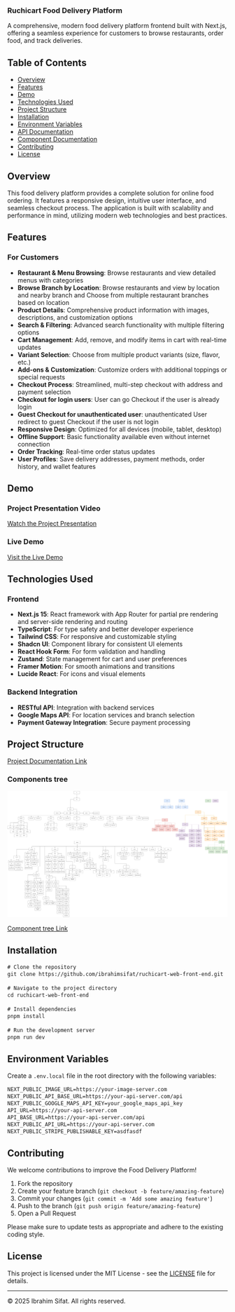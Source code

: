 ### Ruchicart Food Delivery Platform

A comprehensive, modern food delivery platform frontend built with Next.js, offering a seamless experience for customers to browse restaurants, order food, and track deliveries.

## Table of Contents

- [Overview](#overview)
- [Features](#features)
- [Demo](#demo)
- [Technologies Used](#technologies-used)
- [Project Structure](#project-structure)
- [Installation](#installation)
- [Environment Variables](#environment-variables)
- [API Documentation](#api-documentation)
- [Component Documentation](#component-documentation)
- [Contributing](#contributing)
- [License](#license)

## Overview

This food delivery platform provides a complete solution for online food ordering. It features a responsive design, intuitive user interface, and seamless checkout process. The application is built with scalability and performance in mind, utilizing modern web technologies and best practices.

## Features

### For Customers

- **Restaurant & Menu Browsing**: Browse restaurants and view detailed menus with categories
- **Browse Branch by Location**: Browse restaurants and view by location and nearby branch and Choose from multiple restaurant branches based on location
- **Product Details**: Comprehensive product information with images, descriptions, and customization options
- **Search & Filtering**: Advanced search functionality with multiple filtering options
- **Cart Management**: Add, remove, and modify items in cart with real-time updates
- **Variant Selection**: Choose from multiple product variants (size, flavor, etc.)
- **Add-ons & Customization**: Customize orders with additional toppings or special requests
- **Checkout Process**: Streamlined, multi-step checkout with address and payment selection
- **Checkout for login users**: User can go Checkout if the user is already login
- **Guest Checkout for unauthenticated user**: unauthenticated User redirect to guest Checkout if the user is not login
- **Responsive Design**: Optimized for all devices (mobile, tablet, desktop)
- **Offline Support**: Basic functionality available even without internet connection
- **Order Tracking**: Real-time order status updates
- **User Profiles**: Save delivery addresses, payment methods, order history, and wallet features

## Demo

### Project Presentation Video

[Watch the Project Presentation](https://www.youtube.com/watch?v=9_NgWf7Bivk)

### Live Demo

[Visit the Live Demo](https://ruchicart.com)

## Technologies Used

### Frontend

- **Next.js 15**: React framework with App Router for partial pre rendering and server-side rendering and routing
- **TypeScript**: For type safety and better developer experience
- **Tailwind CSS**: For responsive and customizable styling
- **Shadcn UI**: Component library for consistent UI elements
- **React Hook Form**: For form validation and handling
- **Zustand**: State management for cart and user preferences
- **Framer Motion**: For smooth animations and transitions
- **Lucide React**: For icons and visual elements

### Backend Integration

- **RESTful API**: Integration with backend services
- **Google Maps API**: For location services and branch selection
- **Payment Gateway Integration**: Secure payment processing

## Project Structure

[Project Documentation Link](https://ibrahimsifat.notion.site/RuchiCart-Frontend-1835ac2bfa4980d0a4cae9d86add0d3b?pvs=4)

### Components tree

![Component tree image](/public/images/ruchicart-Front-end%20component%20tree.drawio.png)

[Component tree Link](https://drive.google.com/file/d/1DFGjv9wP8WgIM80mS3G9G0t6Pa86OmFG/view)

## Installation

```shellscript
# Clone the repository
git clone https://github.com/ibrahimsifat/ruchicart-web-front-end.git

# Navigate to the project directory
cd ruchicart-web-front-end

# Install dependencies
pnpm install

# Run the development server
pnpm run dev
```

## Environment Variables

Create a `.env.local` file in the root directory with the following variables:

```plaintext
NEXT_PUBLIC_IMAGE_URL=https://your-image-server.com
NEXT_PUBLIC_API_BASE_URL=https://your-api-server.com/api
NEXT_PUBLIC_GOOGLE_MAPS_API_KEY=your_google_maps_api_key
API_URL=https://your-api-server.com
API_BASE_URL=https://your-api-server.com/api
NEXT_PUBLIC_API_URL=https://your-api-server.com
NEXT_PUBLIC_STRIPE_PUBLISHABLE_KEY=asdfasdf
```

## Contributing

We welcome contributions to improve the Food Delivery Platform!

1. Fork the repository
2. Create your feature branch (`git checkout -b feature/amazing-feature`)
3. Commit your changes (`git commit -m 'Add some amazing feature'`)
4. Push to the branch (`git push origin feature/amazing-feature`)
5. Open a Pull Request

Please make sure to update tests as appropriate and adhere to the existing coding style.

## License

This project is licensed under the MIT License - see the [LICENSE](LICENSE) file for details.

---

© 2025 Ibrahim Sifat. All rights reserved.
